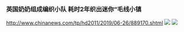 ### 英国奶奶组成编织小队 耗时2年织出迷你“毛线小镇
http://www.chinanews.com/tp/hd2011/2019/06-26/889170.shtml
![](http://i2.chinanews.com/simg/hd/2019/06/26/dc7bcda7fb79454daa9e06b54bbe9158.jpg)
![](http://i2.chinanews.com/simg/hd/2019/06/26/011ae5c83fe14295831fde8178a1b149.jpg)